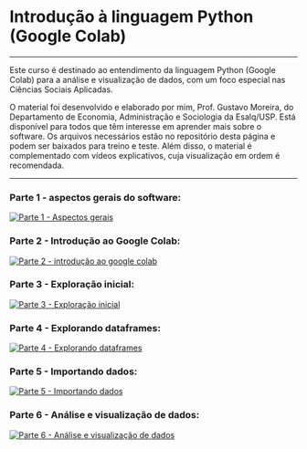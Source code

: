 # Introdução à linguagem Python (Google Colab)

***

Este curso é destinado ao entendimento da linguagem Python (Google Colab) para a análise e visualização de dados, com um foco especial nas Ciências Sociais Aplicadas.

O material foi desenvolvido e elaborado por mim, Prof. Gustavo Moreira, do Departamento de Economia, Administração e Sociologia da Esalq/USP. Está disponível para todos que têm interesse em aprender mais sobre o software. Os arquivos necessários estão no repositório desta página e podem ser baixados para treino e teste. Além disso, o material é complementado com vídeos explicativos, cuja visualização em ordem é recomendada.

***

### Parte 1 - aspectos gerais do software:

[![Parte 1 - Aspectos gerais](https://markdown-videos-api.jorgenkh.no/url?url=https%3A%2F%2Fwww.youtube.com%2Fwatch%3Fv%3DWjFRP-F-ji4%26ab_channel%3DGustavo)](https://www.youtube.com/watch?v=WjFRP-F-ji4&ab_channel=Gustavo)

### Parte 2 - Introdução ao Google Colab:

[![Parte 2 - introdução ao google colab](https://markdown-videos-api.jorgenkh.no/url?url=https%3A%2F%2Fwww.youtube.com%2Fwatch%3Fv%3Dnt2cVQsFjns%26ab_channel%3DGustavo)](https://www.youtube.com/watch?v=nt2cVQsFjns&ab_channel=Gustavo)

### Parte 3 - Exploração inicial:

[![Parte 3 - Exploração inicial](https://markdown-videos-api.jorgenkh.no/url?url=https%3A%2F%2Fwww.youtube.com%2Fwatch%3Fv%3DGw3vp-M-vWo%26ab_channel%3DGustavo)](https://www.youtube.com/watch?v=Gw3vp-M-vWo&ab_channel=Gustavo)

### Parte 4 - Explorando dataframes:

[![Parte 4 - Explorando dataframes](https://markdown-videos-api.jorgenkh.no/url?url=https%3A%2F%2Fwww.youtube.com%2Fwatch%3Fv%3DGw3vp-M-vWo%26ab_channel%3DGustavo)](https://www.youtube.com/watch?v=Gw3vp-M-vWo&ab_channel=Gustavo)

### Parte 5 - Importando dados:

[![Parte 5 - Importando dados](https://markdown-videos-api.jorgenkh.no/url?url=https%3A%2F%2Fwww.youtube.com%2Fwatch%3Fv%3DlA-MYCeLXxs%26ab_channel%3DGustavo)](https://www.youtube.com/watch?v=lA-MYCeLXxs&ab_channel=Gustavo)

### Parte 6 - Análise e visualização de dados:

[![Parte 6 - Análise e visualização de dados](https://markdown-videos-api.jorgenkh.no/url?url=https%3A%2F%2Fwww.youtube.com%2Fwatch%3Fv%3DlA-MYCeLXxs%26ab_channel%3DGustavo)](https://www.youtube.com/watch?v=lA-MYCeLXxs&ab_channel=Gustavo)
